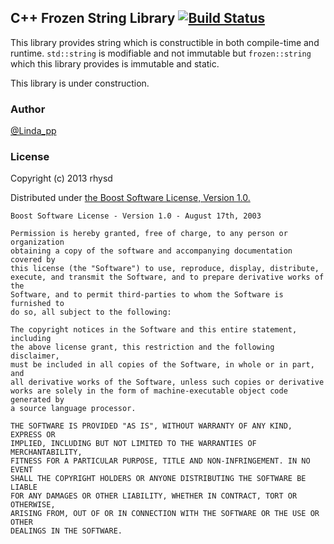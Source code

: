 ## C++ Frozen String Library [![Build Status](https://travis-ci.org/rhysd/immutable-string.png)](https://travis-ci.org/rhysd/immutable-string)

This library provides string which is constructible in both compile-time and runtime.
`std::string` is modifiable and not immutable but `frozen::string`
which this library provides is immutable and static.

This library is under construction.

### Author

[@Linda_pp](https://twitter.com/Linda_pp)

### License

Copyright (c) 2013 rhysd

Distributed under [the Boost Software License, Version 1.0.](http://www.boost.org/LICENSE_1_0.txt)

    Boost Software License - Version 1.0 - August 17th, 2003

    Permission is hereby granted, free of charge, to any person or organization
    obtaining a copy of the software and accompanying documentation covered by
    this license (the "Software") to use, reproduce, display, distribute,
    execute, and transmit the Software, and to prepare derivative works of the
    Software, and to permit third-parties to whom the Software is furnished to
    do so, all subject to the following:

    The copyright notices in the Software and this entire statement, including
    the above license grant, this restriction and the following disclaimer,
    must be included in all copies of the Software, in whole or in part, and
    all derivative works of the Software, unless such copies or derivative
    works are solely in the form of machine-executable object code generated by
    a source language processor.

    THE SOFTWARE IS PROVIDED "AS IS", WITHOUT WARRANTY OF ANY KIND, EXPRESS OR
    IMPLIED, INCLUDING BUT NOT LIMITED TO THE WARRANTIES OF MERCHANTABILITY,
    FITNESS FOR A PARTICULAR PURPOSE, TITLE AND NON-INFRINGEMENT. IN NO EVENT
    SHALL THE COPYRIGHT HOLDERS OR ANYONE DISTRIBUTING THE SOFTWARE BE LIABLE
    FOR ANY DAMAGES OR OTHER LIABILITY, WHETHER IN CONTRACT, TORT OR OTHERWISE,
    ARISING FROM, OUT OF OR IN CONNECTION WITH THE SOFTWARE OR THE USE OR OTHER
    DEALINGS IN THE SOFTWARE.
